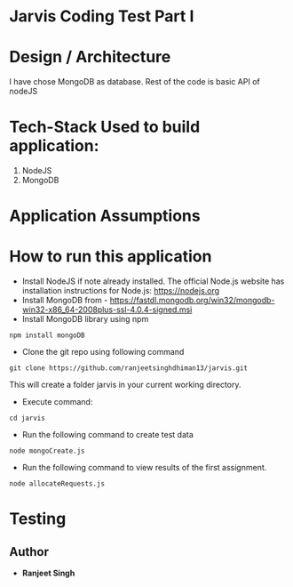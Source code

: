 # Jarvis Coding Test Part I

# Design / Architecture
I have chose MongoDB as database. Rest of the code is basic API of nodeJS

# Tech-Stack Used to build application:

1. NodeJS
2. MongoDB

# Application Assumptions

# How to run this application
* Install NodeJS if note already installed. The official Node.js website has installation instructions for Node.js: https://nodejs.org
* Install MongoDB from - https://fastdl.mongodb.org/win32/mongodb-win32-x86_64-2008plus-ssl-4.0.4-signed.msi
* Install MongoDB library using npm

``` npm install mongoDB ```
* Clone the git repo using following command

```git clone https://github.com/ranjeetsinghdhiman13/jarvis.git```
	
   This will create a folder jarvis in your current working directory.
* Execute command:

``` cd jarvis ```
* Run the following command to create test data

```node mongoCreate.js```
* Run the following command to view results of the first assignment.

```node allocateRequests.js```


# Testing


## Author
* **Ranjeet Singh**
